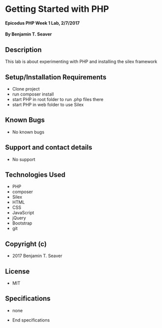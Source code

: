 # Getting Started with PHP

#### Epicodus PHP Week 1 Lab, 2/7/2017

#### By Benjamin T. Seaver

## Description

This lab is about experimenting with PHP and installing the silex framework

## Setup/Installation Requirements
* Clone project
* run composer install
* start PHP in root folder to run .php files there
* start PHP in web folder to use Silex

## Known Bugs
* No known bugs

## Support and contact details
* No support

## Technologies Used
* PHP
* composer
* Silex
* HTML
* CSS
* JavaScript
* jQuery
* Bootstrap
* git

## Copyright (c)
* 2017 Benjamin T. Seaver

## License
* MIT

## Specifications
* none

* End specifications
